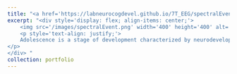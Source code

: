```yaml
---
title: "<a href='https://labneurocogdevel.github.io/7T_EEG/spectralEvents.html'> Age-related differences in transient gamma band activity during working memory maintenance through adolescence </a>"
excerpt: "<div style='display: flex; align-items: center;'>
    <img src='/images/spectralEvent.png' width='400' height='400' alt='SNR Age Plots' style='margin-right: 10px;'>
    <p style='text-align: justify;'>
    Adolescence is a stage of development characterized by neurodevelopmental specialization of cognitive processes. In particular, working memory (WM) continues to improve through adolescence, with increases in response accuracy and decreases in response latency continuing well into the twenties. Human electroencephalogram (EEG) studies indicate that gamma oscillations (35–65 Hz) during the WM delay period support the maintenance of mnemonic information guiding subsequent goal-driven behavior. Importantly, recent electrophysiological studies have shown that gamma events, more so than sustained activity, may underlie WM maintenance during the delay period. However, developmental differences in gamma events during WM have not been studied. Here, we used EEG in conjunction with a novel spectral event processing approach to investigate age-related differences in transient gamma band activity during a memory guided saccade (MGS) task in 164 10- to 30-year-olds. 
</p>
</div> "
collection: portfolio
---
```

